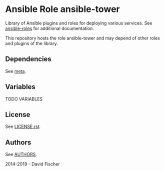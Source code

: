 # Ansible Role ansible-tower

Library of Ansible plugins and roles for deploying various services.
See [ansible-roles](https://github.com/davidfischer-ch/ansible-roles) for additional documentation.

This repository hosts the role ansible-tower and may depend of other roles and plugins of the library.

## Dependencies

See [meta](meta/main.yml).

## Variables

TODO VARIABLES

## License

See [LICENSE.rst](LICENSE.rst).

## Authors

See [AUTHORS](AUTHORS).

2014-2019 - David Fischer
